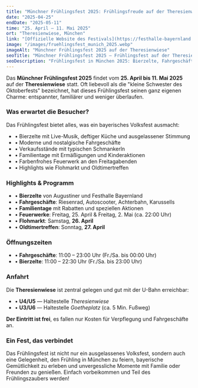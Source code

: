 ```yaml
---
title: "Münchner Frühlingsfest 2025: Frühlingsfreude auf der Theresienwiese"
date: "2025-04-25"
endDate: "2025-05-11"
time: "25. April – 11. Mai 2025"
ort: "Theresienwiese, München"
link: "[Offizielle Website des Festivals](https://festhalle-bayernland.de/de/volksfest/fruehlingsfest-muenchen-theresienwiese-wiesn/)"
image: "/images/fruehlingsfest_munich_2025.webp"
imageAlt: "Münchner Frühlingsfest 2025 auf der Theresienwiese"
seoTitle: "Münchner Frühlingsfest 2025 — Frühlingsfest auf der Theresienwiese"
seoDescription: "Frühlingsfest in München 2025: Bierzelte, Fahrgeschäfte, Feuerwerk, Flohmarkt und Oldtimertreffen."
---
```


Das **Münchner Frühlingsfest 2025** findet vom **25. April bis 11. Mai 2025** auf der **Theresienwiese** statt. Oft liebevoll als die "kleine Schwester des Oktoberfests" bezeichnet, hat dieses Frühlingsfest seinen ganz eigenen Charme: entspannter, familiärer und weniger überlaufen.

### Was erwartet die Besucher?
Das Frühlingsfest bietet alles, was ein bayerisches Volksfest ausmacht:

- • Bierzelte mit Live-Musik, deftiger Küche und ausgelassener Stimmung
- • Moderne und nostalgische Fahrgeschäfte
- • Verkaufsstände mit typischen Schmankerln
- • Familientage mit Ermäßigungen und Kinderaktionen
- • Farbenfrohes Feuerwerk an den Freitagabenden
- • Highlights wie Flohmarkt und Oldtimertreffen

### Highlights & Programm
- • **Bierzelte** von Augustiner und Festhalle Bayernland
- • **Fahrgeschäfte**: Riesenrad, Autoscooter, Achterbahn, Karussells
- • **Familientage** mit Rabatten und speziellen Aktionen
- • **Feuerwerke**: Freitag, 25. April & Freitag, 2. Mai (ca. 22:00 Uhr)
- • **Flohmarkt**: Samstag, **26. April**
- • **Oldtimertreffen**: Sonntag, **27. April**

### Öffnungszeiten
- • **Fahrgeschäfte**: 11:00 – 23:00 Uhr (Fr./Sa. bis 00:00 Uhr)
- • **Bierzelte**: 11:00 – 22:30 Uhr (Fr./Sa. bis 23:00 Uhr)

### Anfahrt
Die **Theresienwiese** ist zentral gelegen und gut mit der U-Bahn erreichbar:

- • **U4/U5** — Haltestelle *Theresienwiese*
- • **U3/U6** — Haltestelle *Goetheplatz* (ca. 5 Min. Fußweg)

**Der Eintritt ist frei**, es fallen nur Kosten für Verpflegung und Fahrgeschäfte an.

### Ein Fest, das verbindet
Das Frühlingsfest ist nicht nur ein ausgelassenes Volksfest, sondern auch eine Gelegenheit, den Frühling in München zu feiern, bayerische Gemütlichkeit zu erleben und unvergessliche Momente mit Familie oder Freunden zu genießen. Einfach vorbeikommen und Teil des Frühlingszaubers werden!
